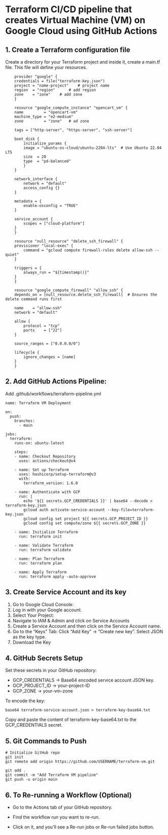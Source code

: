 
# Terraform CI/CD pipeline that creates Virtual Machine (VM) on Google Cloud using GitHub Actions

## 1. Create a Terraform configuration file

Create a directory for your Terraform project and inside it, create a main.tf file. This file will define your resources.

```
    provider "google" {
    credentials = file("terraform-key.json")
    project = "name-project"    # project name
    region  = "region"      # add region  
    zone    = "zone"    # add zone
    }

    resource "google_compute_instance" "opencart_vm" {
    name         = "opencart-vm"
    machine_type = "e2-medium"
    zone         = "zone"   # ad zone

    tags = ["http-server", "https-server", "ssh-server"]

    boot_disk {
        initialize_params {
        image = "ubuntu-os-cloud/ubuntu-2204-lts"  # Use Ubuntu 22.04 LTS
        size  = 20
        type  = "pd-balanced"
        }
    }

    network_interface {
        network = "default"
        access_config {}  
    }

    metadata = {
        enable-osconfig = "TRUE"
    }

    service_account {
        scopes = ["cloud-platform"]
    }
    }

    resource "null_resource" "delete_ssh_firewall" {
    provisioner "local-exec" {
        command = "gcloud compute firewall-rules delete allow-ssh --quiet"
    }

    triggers = {
        always_run = "${timestamp()}"
    }
    }

    resource "google_compute_firewall" "allow_ssh" {
    depends_on = [null_resource.delete_ssh_firewall]  # Ensures the delete command runs first

    name    = "allow-ssh"
    network = "default"

    allow {
        protocol = "tcp"
        ports    = ["22"]
    }

    source_ranges = ["0.0.0.0/0"]

    lifecycle {
        ignore_changes = [name]
    }
    }

```

## 2. Add GitHub Actions Pipeline:

Add .github/workflows/terraform-pipeline.yml

```
name: Terraform VM Deployment

on:
  push:
    branches:
      - main

jobs:
  terraform:
    runs-on: ubuntu-latest

    steps:
    - name: Checkout Repository
      uses: actions/checkout@v4

    - name: Set up Terraform
      uses: hashicorp/setup-terraform@v3
      with:
        terraform_version: 1.6.0

    - name: Authenticate with GCP
      run: |
        echo '${{ secrets.GCP_CREDENTIALS }}' | base64 --decode > terraform-key.json
        gcloud auth activate-service-account --key-file=terraform-key.json
        gcloud config set project ${{ secrets.GCP_PROJECT_ID }}
        gcloud config set compute/zone ${{ secrets.GCP_ZONE }}

    - name: Initialize Terraform
      run: terraform init

    - name: Validate Terraform
      run: terraform validate

    - name: Plan Terraform
      run: terraform plan

    - name: Apply Terraform
      run: terraform apply -auto-approve

```

## 3. Create Service Account and its key 

1. Go to Google Cloud Console:
2. Log in with your Google account.
3. Select Your Project:
4. Navigate to IAM & Admin and click on Service Accounts
5. Create a Service Account and then click on the Service Account name.
6. Go to the “Keys” Tab: Click “Add Key” → “Create new key”. Select JSON as the key type.
7. Download the Key


## 4.  GitHub Secrets Setup

Set these secrets in your GitHub repository:

* GCP_CREDENTIALS → Base64 encoded service account JSON key.
* GCP_PROJECT_ID → your-project-ID
* GCP_ZONE → your-vm-zone

To encode the key:

```
base64 terraform-service-account.json > terraform-key-base64.txt
```
Copy and paste the content of terraform-key-base64.txt to the GCP_CREDENTIALS secret.

## 5. Git Commands to Push

```
# Initialize GitHub repo
git init
git remote add origin https://github.com/USERNAME/terraform-vm.git

git add .
git commit -m "Add Terraform VM pipeline"
git push -u origin main

```

## 6. To Re-running a Workflow (Optional)

* Go to the Actions tab of your GitHub repository.

* Find the workflow run you want to re-run.

* Click on it, and you'll see a Re-run jobs or Re-run failed jobs button.